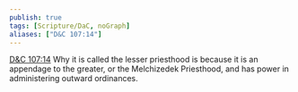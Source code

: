 ```yaml
---
publish: true
tags: [Scripture/DaC, noGraph]
aliases: ["D&C 107:14"]
---
```

[D&C 107:14](https://churchofjesuschrist.org/study/scriptures/dc-testament/dc/107?lang=eng&id=p14#p14) Why it is called the lesser priesthood is because it is an appendage to the greater, or the Melchizedek Priesthood, and has power in administering outward ordinances.
